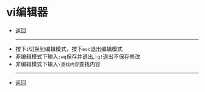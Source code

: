 # vi编辑器

- [返回](README.md)
  ***
- 按下`i`切换到编辑模式，按下`esc`退出编辑模式
- 非编辑模式下输入`:wq`保存并退出,`:q!`退出不保存修改
- 非编辑模式下输入`\查找内容`查找内容
  ***
- [返回](README.md)